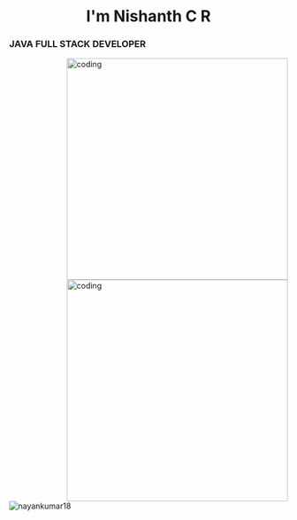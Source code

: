 <h1 align="center"> I'm Nishanth  C R </h1>
<h3 align="left">JAVA FULL STACK DEVELOPER</h3>

<img align="right" alt="coding" width="400" src="https://graduate.northeastern.edu/resources/wp-content/uploads/sites/4/2019/09/iStock-1150384596-2.jpg">
<img align="right" alt="coding" width="400" src="https://i.pinimg.com/550x/54/e3/7d/54e37d8074ebcde1d96c77d7b2a7f310.jpg">

<p align="left"> <img src="https://komarev.com/ghpvc/?username=nayankumar18&label=Profile%20views&color=0e75b6&style=flat" alt="nayankumar18" /> </p>
